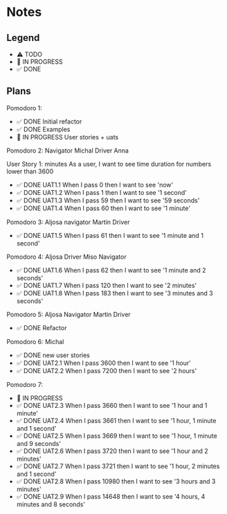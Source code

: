 # Notes

## Legend

- ⚠ TODO
- 🚧 IN PROGRESS
- ✅ DONE

## Plans

Pomodoro 1:

- ✅ DONE Initial refactor
- ✅ DONE Examples
- 🚧 IN PROGRESS User stories + uats

Pomodoro 2:
Navigator Michal Driver Anna

User Story 1: minutes
As a user, I want to see time duration for numbers lower than 3600

- ✅ DONE UAT1.1 When I pass 0 then I want to see 'now'
- ✅ DONE UAT1.2 When I pass 1 then I want to see '1 second'
- ✅ DONE UAT1.3 When I pass 59 then I want to see '59 seconds'
- ✅ DONE UAT1.4 When I pass 60 then I want to see '1 minute'

Pomodoro 3:
Aljosa navigator Martin Driver

- ✅ DONE UAT1.5 When I pass 61 then I want to see '1 minute and 1 second'

Pomodoro 4:
Aljosa Driver Miso Navigator

- ✅ DONE UAT1.6 When I pass 62 then I want to see '1 minute and 2 seconds'
- ✅ DONE UAT1.7 When I pass 120 then I want to see '2 minutes'
- ✅ DONE UAT1.8 When I pass 183 then I want to see '3 minutes and 3 seconds'

Pomodoro 5:
Aljosa Navigator Martin Driver

- ✅ DONE Refactor

Pomodoro 6:
Michal

- ✅ DONE new user stories
- ✅ DONE UAT2.1 When I pass 3600 then I want to see '1 hour'
- ✅ DONE UAT2.2 When I pass 7200 then I want to see '2 hours'

Pomodoro 7:

- 🚧 IN PROGRESS
- ✅ DONE UAT2.3 When I pass 3660 then I want to see '1 hour and 1 minute'
- ✅ DONE UAT2.4 When I pass 3661 then I want to see '1 hour, 1 minute and 1 second'
- ✅ DONE UAT2.5 When I pass 3669 then I want to see '1 hour, 1 minute and 9 seconds'
- ✅ DONE UAT2.6 When I pass 3720 then I want to see '1 hour and 2 minutes'
- ✅ DONE UAT2.7 When I pass 3721 then I want to see '1 hour, 2 minutes and 1 second'
- ✅ DONE UAT2.8 When I pass 10980 then I want to see '3 hours and 3 minutes'
- ✅ DONE UAT2.9 When I pass 14648 then I want to see '4 hours, 4 minutes and 8 seconds'
